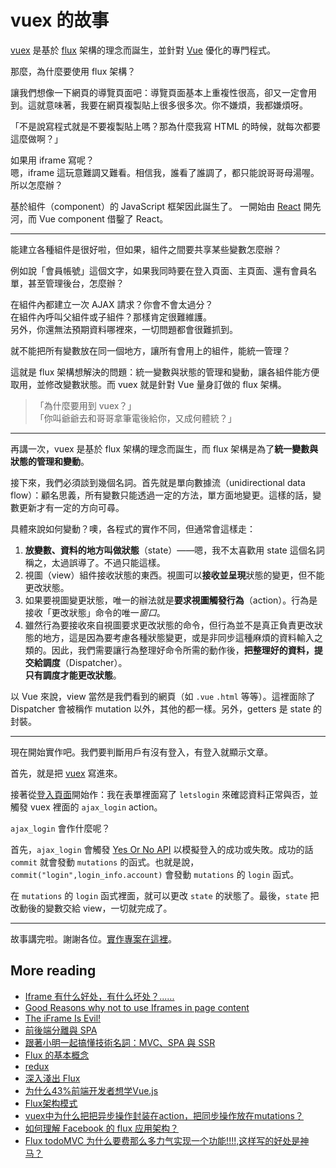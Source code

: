 # vuex 的故事

[vuex](https://vuex.vuejs.org) 是基於 [flux](https://facebook.github.io/flux/docs/overview.html) 架構的理念而誕生，並針對 [Vue](https://vuejs.org) 優化的專門程式。

那麼，為什麼要使用 flux 架構？

讓我們想像一下網頁的導覽頁面吧：導覽頁面基本上重複性很高，卻又一定會用到。這就意味著，我要在網頁複製貼上很多很多次。你不嫌煩，我都嫌煩呀。

「不是說寫程式就是不要複製貼上嗎？那為什麼我寫 HTML 的時候，就每次都要這麼做啊？」

如果用 iframe 寫呢？<br />
嗯，iframe 這玩意難調又難看。相信我，誰看了誰調了，都只能說哥哥母湯喔。<br />
所以怎麼辦？

基於組件（component）的 JavaScript 框架因此誕生了。 一開始由 [React](https://reactjs.org/docs/react-component.html) 開先河，而 Vue component 借鑿了 React。

---

能建立各種組件是很好啦，但如果，組件之間要共享某些變數怎麼辦？

例如說「會員帳號」這個文字，如果我同時要在登入頁面、主頁面、還有會員名單，甚至管理後台，怎麼辦？

在組件內都建立一次 AJAX 請求？你會不會太過分？<br />
在組件內呼叫父組件或子組件？那樣肯定很難維護。<br />
另外，你還無法預期資料哪裡來，一切問題都會很難抓到。

就不能把所有變數放在同一個地方，讓所有會用上的組件，能統一管理？

這就是 flux 架構想解決的問題：統一變數與狀態的管理和變動，讓各組件能方便取用，並修改變數狀態。而 vuex 就是針對 Vue 量身訂做的 flux 架構。

> 「為什麼要用到 vuex？」 <br />
> 「你叫爺爺去和哥哥拿筆電後給你，又成何體統？」

---

再講一次，vuex 是基於 flux 架構的理念而誕生，而 flux 架構是為了**統一變數與狀態的管理和變動**。

接下來，我們必須談到幾個名詞。首先就是單向數據流（unidirectional data flow）：顧名思義，所有變數只能透過一定的方法，單方面地變更。這樣的話，變數更新才有一定的方向可尋。

具體來說如何變動？噢，各程式的實作不同，但通常會這樣走：

1. **放變數、資料的地方叫做狀態**（state）——嗯，我不太喜歡用 state 這個名詞稱之，太過誤導了。不過只能這樣。
2. 視圖（view）組件接收狀態的東西。視圖可以**接收並呈現**狀態的變更，但不能更改狀態。
3. 如果要視圖變更狀態，唯一的辦法就是**要求視圖觸發行為**（action）。行為是接收「更改狀態」命令的唯一*窗口*。
4. 雖然行為要接收來自視圖要求更改狀態的命令，但行為並不是真正負責更改狀態的地方，這是因為要考慮各種狀態變更，或是非同步這種麻煩的資料輸入之類的。因此，我們需要讓行為整理好命令所需的動作後，**把整理好的資料，提交給調度**（Dispatcher）。<br />**只有調度才能更改狀態**。

以 Vue 來說，view 當然是我們看到的網頁（如 `.vue` `.html` 等等）。這裡面除了 Dispatcher 會被稱作 mutation 以外，其他的都一樣。另外，getters 是 state 的封裝。

---

現在開始實作吧。我們要判斷用戶有沒有登入，有登入就顯示文章。

首先，就是把 [vuex](https://github.com/iigmir/vuex_practice/blob/master/src/vuex_store.js) 寫進來。

接著從[登入頁面](https://github.com/iigmir/vuex_practice/blob/master/src/components/login.vue)開始作：我在表單裡面寫了 `letslogin` 來確認資料正常與否，並觸發 vuex 裡面的 `ajax_login` action。

`ajax_login` 會作什麼呢？

首先，`ajax_login` 會觸發 [Yes Or No API](https://yesno.wtf/api) 以模擬登入的成功或失敗。成功的話 `commit` 就會發動 `mutations` 的函式。也就是說，`commit("login",login_info.account)` 會發動 `mutations` 的 `login` 函式。

在 `mutations` 的 `login` 函式裡面，就可以更改 `state` 的狀態了。最後，`state` 把改動後的變數交給 view，一切就完成了。

---

故事講完啦。謝謝各位。[實作專案在這裡](https://github.com/iigmir/vuex_practice)。

## More reading

* [Iframe 有什么好处，有什么坏处？......](https://www.zhihu.com/question/20653055)
* [Good Reasons why not to use Iframes in page content](https://stackoverflow.com/questions/23178505/good-reasons-why-not-to-use-iframes-in-page-content)
* [The iFrame Is Evil!](http://www.rwblackburn.com/iframe-evil/)
* [前後端分離與 SPA](https://blog.techbridge.cc/2017/09/16/frontend-backend-mvc/)
* [跟著小明一起搞懂技術名詞：MVC、SPA 與 SSR](https://medium.com/@hulitw/introduction-mvc-spa-and-ssr-545c941669e9)
* [Flux 的基本概念](https://ithelp.ithome.com.tw/articles/10192962)
* [redux](https://redux.js.org/basics/data-flow)
* [深入淺出 Flux](https://medium.com/4cats-io/%E6%B7%B1%E5%85%A5%E6%B7%BA%E5%87%BA-flux-44a48c320e11)
* [为什么43%前端开发者想学Vue.js](https://zhuanlan.zhihu.com/p/32462675)
* [Flux架构模式](https://zhuanlan.zhihu.com/p/24728725)
* [vuex中为什么把把异步操作封装在action，把同步操作放在mutations？](https://www.zhihu.com/question/48759748/answer/112823337)
* [如何理解 Facebook 的 flux 应用架构？](https://www.zhihu.com/question/33864532)
* [Flux todoMVC 为什么要费那么多力气实现一个功能!!!!,这样写的好处是神马？](https://www.zhihu.com/question/32239901/answer/55213224)
